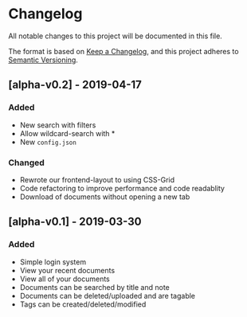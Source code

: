 # Changelog
All notable changes to this project will be documented in this file.

The format is based on [Keep a Changelog](https://keepachangelog.com/en/1.0.0/),
and this project adheres to [Semantic Versioning](https://semver.org/spec/v2.0.0.html).

## [alpha-v0.2] - 2019-04-17
### Added 
- New search with filters
- Allow wildcard-search with *
- New `config.json`

### Changed
- Rewrote our frontend-layout to using CSS-Grid
- Code refactoring to improve performance and code readablity
- Download of documents without opening a new tab

## [alpha-v0.1] - 2019-03-30
### Added
- Simple login system
- View your recent documents
- View all of your documents
- Documents can be searched by title and note
- Documents can be deleted/uploaded and are tagable
- Tags can be created/deleted/modified
